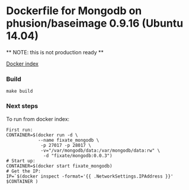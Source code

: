 # Dockerfile for Mongodb on phusion/baseimage 0.9.16 (Ubuntu 14.04)

** NOTE: this is not production ready **

[Docker index](https://index.docker.io/u/fixate/mongodb/)

### Build

```
make build
```


### Next steps

To run from docker index:

```shell
First run:
CONTAINER=$(docker run -d \
            --name fixate_mongodb \
             -p 27017 -p 28017 \
             -v="/var/mongodb/data:/var/mongodb/data:rw" \
              -d "fixate/mongodb:0.0.3")
# Start up:
CONTAINER=$(docker start fixate_mongodb)
# Get the IP:
IP=`$(docker inspect -format='{{ .NetworkSettings.IPAddress }}' $CONTAINER )
```
